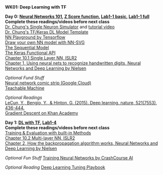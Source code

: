 **WK01: Deep Learning with TF**  

**Day 0: [Neural Networks 101](https://www.dropbox.com/s/7pmes0nkxl9eonx/01-0%20Neural%20Networks.pptx?dl=0), [Z Score function](https://colab.research.google.com/drive/1ja7kUqgJxU7fYLrYbXX-fqEGDl2Saq7b?usp=sharing), [Lab1-1 basic](https://colab.research.google.com/drive/1fa2U3nfFveDTIKj_yLhm2faFSeW-nxW1?usp=sharing), [Lab1-1 full](https://colab.research.google.com/drive/1s7Wzul9HbIUaOgAjCw02a-DXihn0MDP0?usp=sharing)**  
**Complete these readings/videos before next class**  
[Dr. Chung's Single Neuron Simulator](https://docs.google.com/spreadsheets/d/1KDGiwAF2GStEZc2WUgbJ7CE7NHktZhAVpcRNulHfqpw/edit?usp=sharing) and [tutorial video](https://www.youtube.com/watch?v=r9WOZs42Evw&list=PLjomhJShbk6RectVgKBsbhGZ5KCACyvKq&index=3)  
[Dr. Chung's TF/Keras DL Model Template](https://docs.google.com/document/d/1S1nml6eqTolm0V40A8coF2jm8ut8D0bWs4HB-VU0uyM/edit#)  
[NN Playground by Tensorflow](https://playground.tensorflow.org/#activation=tanh&batchSize=10&dataset=circle&regDataset=reg-plane&learningRate=0.03&regularizationRate=0&noise=0&networkShape=4,2&seed=0.56945&showTestData=false&discretize=false&percTrainData=50&x=true&y=true&xTimesY=false&xSquared=false&ySquared=false&cosX=false&sinX=false&cosY=false&sinY=false&collectStats=false&problem=classification&initZero=false&hideText=false)  
[Draw your own NN model with NN-SVG](http://alexlenail.me/NN-SVG/index.html)  
[The Sequential Model](https://www.tensorflow.org/guide/keras/sequential_model)  
[The Keras Functional API](https://www.tensorflow.org/guide/keras/functional)  
[Chapter 10.1 Single Layer NN, ISLR2](https://hastie.su.domains/ISLR2/ISLRv2_website.pdf)  
[Chapter 1, Using neural nets to recognize handwritten digits, Neural Networks and Deep Learning by Nielsen](http://neuralnetworksanddeeplearning.com/chap1.html)  

*Optional Fund Stuff*  
[Neural network comic strip (Google Cloud)](https://cloud.google.com/products/ai/ml-comic-2?fbclid=IwAR3Dj-zu0dHb45b_fzFp6MQsvnUMLs67Tguo4ojdgKQQYrVYqC73ZoZmGPE)  
[Teachable Machine](https://teachablemachine.withgoogle.com/train)  

*Optional Readings*  
[LeCun, Y., Bengio, Y., & Hinton, G. (2015). Deep learning. nature, 521(7553), 436-444.](https://s3.us-east-2.amazonaws.com/hkg-website-assets/static/pages/files/DeepLearning.pdf)  
[Gradient Descent on Khan Academy](https://www.khanacademy.org/math/multivariable-calculus/applications-of-multivariable-derivatives/optimizing-multivariable-functions/a/what-is-gradient-descent)  

**Day 1: [DL with TF](https://www.dropbox.com/s/0lxsq1pgbz6e05o/01-1%20DL%20with%20SKLearn%20%26%20TF.pptx?dl=0), [Lab1-4](https://colab.research.google.com/drive/1lIqfXLyx5fHjrxB8cI0zvXRaHyRQdlQw?usp=sharing)**  
**Complete these readings/videos before next class**  
[Training & Evaluation with built-in Methods](https://www.tensorflow.org/guide/keras/train_and_evaluate)  
[Chapter 10.2 Multi-layer NN, ISLR2](https://hastie.su.domains/ISLR2/ISLRv2_website.pdf)  
[Chapter 2, How the backpropagation algorithm works, Neural Networks and Deep Learning by Nielsen](http://neuralnetworksanddeeplearning.com/chap2.html)  

*Optional Fun Stuff*
[Training Neural Networks by CrashCourse AI](https://www.pbs.org/video/training-neural-networks-4-mq025r/)  

*Optional Reading*
[Deep Learning Tuning Playbook](https://github.com/google-research/tuning_playbook)
